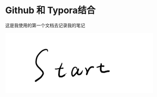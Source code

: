 # Github 和 Typora结合

这是我使用的第一个文档去记录我的笔记

<img src="Readme.assets/image-20200409230256600.png" alt="image-20200409230256600" style="zoom:50%;" />



